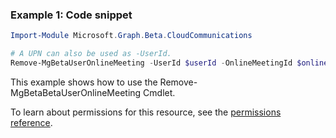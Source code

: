 ### Example 1: Code snippet

```powershellImport-Module Microsoft.Graph.Beta.CloudCommunications

# A UPN can also be used as -UserId.
Remove-MgBetaUserOnlineMeeting -UserId $userId -OnlineMeetingId $onlineMeetingId
```
This example shows how to use the Remove-MgBetaBetaUserOnlineMeeting Cmdlet.
To learn about permissions for this resource, see the [permissions reference](/graph/permissions-reference).

